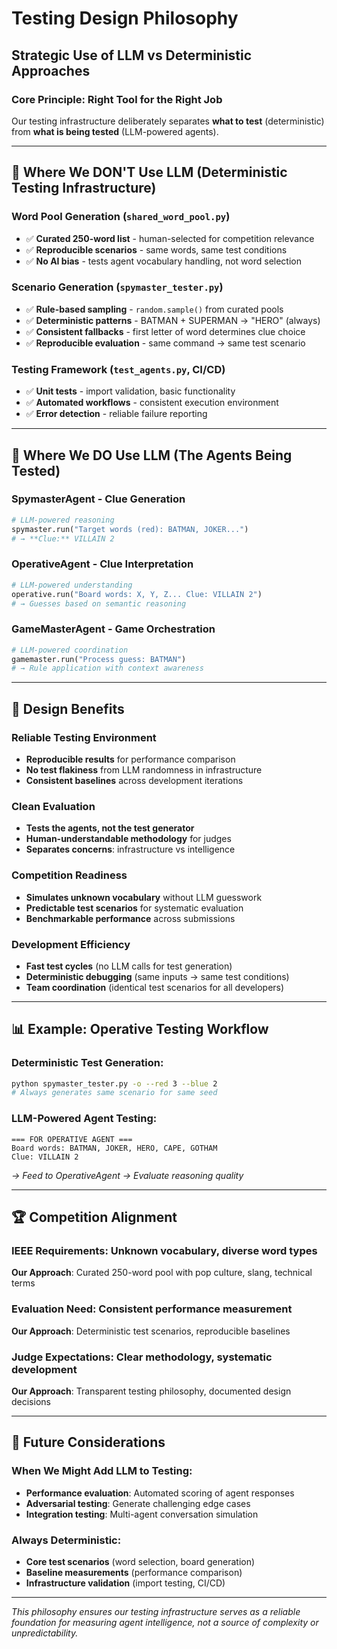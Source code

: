 # Testing Design Philosophy

## Strategic Use of LLM vs Deterministic Approaches

### Core Principle: **Right Tool for the Right Job**

Our testing infrastructure deliberately separates **what to test** (deterministic) from **what is being tested** (LLM-powered agents).

---

## 🎯 Where We DON'T Use LLM (Deterministic Testing Infrastructure)

### **Word Pool Generation** (`shared_word_pool.py`)
- ✅ **Curated 250-word list** - human-selected for competition relevance
- ✅ **Reproducible scenarios** - same words, same test conditions
- ✅ **No AI bias** - tests agent vocabulary handling, not word selection

### **Scenario Generation** (`spymaster_tester.py`)
- ✅ **Rule-based sampling** - `random.sample()` from curated pools
- ✅ **Deterministic patterns** - BATMAN + SUPERMAN → "HERO" (always)
- ✅ **Consistent fallbacks** - first letter of word determines clue choice
- ✅ **Reproducible evaluation** - same command → same test scenario

### **Testing Framework** (`test_agents.py`, CI/CD)
- ✅ **Unit tests** - import validation, basic functionality
- ✅ **Automated workflows** - consistent execution environment
- ✅ **Error detection** - reliable failure reporting

---

## 🧠 Where We DO Use LLM (The Agents Being Tested)

### **SpymasterAgent** - Clue Generation
```python
# LLM-powered reasoning
spymaster.run("Target words (red): BATMAN, JOKER...")
# → **Clue:** VILLAIN 2
```

### **OperativeAgent** - Clue Interpretation  
```python
# LLM-powered understanding
operative.run("Board words: X, Y, Z... Clue: VILLAIN 2")
# → Guesses based on semantic reasoning
```

### **GameMasterAgent** - Game Orchestration
```python
# LLM-powered coordination
gamemaster.run("Process guess: BATMAN")
# → Rule application with context awareness
```

---

## 🎪 Design Benefits

### **Reliable Testing Environment**
- **Reproducible results** for performance comparison
- **No test flakiness** from LLM randomness in infrastructure
- **Consistent baselines** across development iterations

### **Clean Evaluation**
- **Tests the agents, not the test generator**
- **Human-understandable methodology** for judges
- **Separates concerns**: infrastructure vs intelligence

### **Competition Readiness**
- **Simulates unknown vocabulary** without LLM guesswork
- **Predictable test scenarios** for systematic evaluation
- **Benchmarkable performance** across submissions

### **Development Efficiency**
- **Fast test cycles** (no LLM calls for test generation)
- **Deterministic debugging** (same inputs → same test conditions)
- **Team coordination** (identical test scenarios for all developers)

---

## 📊 Example: Operative Testing Workflow

### **Deterministic Test Generation:**
```bash
python spymaster_tester.py -o --red 3 --blue 2
# Always generates same scenario for same seed
```

### **LLM-Powered Agent Testing:**
```
=== FOR OPERATIVE AGENT ===
Board words: BATMAN, JOKER, HERO, CAPE, GOTHAM
Clue: VILLAIN 2
```
*→ Feed to OperativeAgent → Evaluate reasoning quality*

---

## 🏆 Competition Alignment

### **IEEE Requirements**: Unknown vocabulary, diverse word types
**Our Approach**: Curated 250-word pool with pop culture, slang, technical terms

### **Evaluation Need**: Consistent performance measurement  
**Our Approach**: Deterministic test scenarios, reproducible baselines

### **Judge Expectations**: Clear methodology, systematic development
**Our Approach**: Transparent testing philosophy, documented design decisions

---

## 🔄 Future Considerations

### **When We Might Add LLM to Testing:**
- **Performance evaluation**: Automated scoring of agent responses
- **Adversarial testing**: Generate challenging edge cases
- **Integration testing**: Multi-agent conversation simulation

### **Always Deterministic:**
- **Core test scenarios** (word selection, board generation)
- **Baseline measurements** (performance comparison)
- **Infrastructure validation** (import testing, CI/CD)

---

*This philosophy ensures our testing infrastructure serves as a reliable foundation for measuring agent intelligence, not a source of complexity or unpredictability.* 